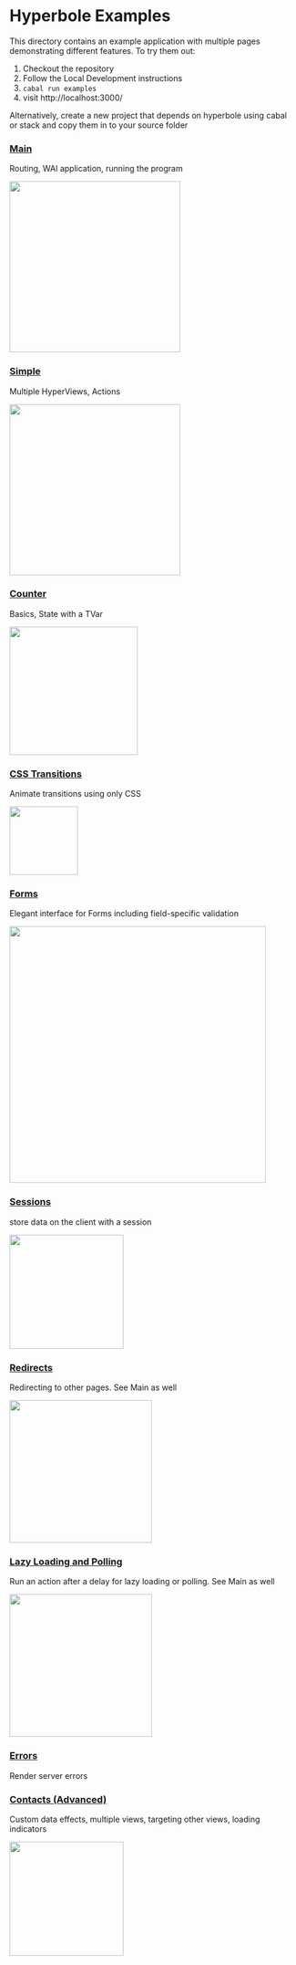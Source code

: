 Hyperbole Examples
===================

This directory contains an example application with multiple pages demonstrating different features. To try them out:

1. Checkout the repository
2. Follow the Local Development instructions
3. `cabal run examples`
4. visit http://localhost:3000/

Alternatively, create a new project that depends on hyperbole using cabal or stack and copy them in to your source folder

### [Main](./Main.hs)
Routing, WAI application, running the program

<img src="./doc/main.png" width="300"/>

### [Simple](./Example/Simple.hs)
Multiple HyperViews, Actions


<img src="./doc/simple.gif" width="300"/>

### [Counter](./Example/Counter.hs)
Basics, State with a TVar

<img src="./doc/counter.gif" height="225"/>


### [CSS Transitions](./Example/Transitions.hs)
Animate transitions using only CSS

<img src="./doc/transitions.gif" height="120"/>


### [Forms](./Example/Forms.hs)
Elegant interface for Forms including field-specific validation 

<img src="./doc/forms.gif" height="450"/>


### [Sessions](./Example/Forms.hs)
store data on the client with a session

<img src="./doc/sessions.gif" height="200"/>


### [Redirects](./Example/Redirects.hs)
Redirecting to other pages. See Main as well

<img src="./doc/redirects.gif" height="250"/>


### [Lazy Loading and Polling](./Example/LazyLoading.hs)
Run an action after a delay for lazy loading or polling. See Main as well

<img src="./doc/lazy.gif" height="250"/>


### [Errors](./Example/Errors.hs)
Render server errors




### [Contacts (Advanced)](./Example/Contacts.hs)
Custom data effects, multiple views, targeting other views, loading indicators

<img src="./doc/contacts.gif" height="200"/>
